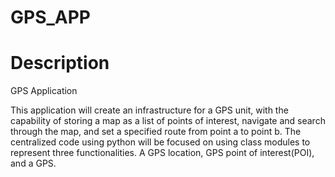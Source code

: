 # GPS_APP

# Description

GPS Application

This application will create an infrastructure for a GPS unit, with the capability of storing a map as a list of points of interest, navigate and search through the map, and set a specified route from point a to point b. The centralized code using python will be focused on using class modules to represent three functionalities. A GPS location, GPS point of interest(POI), and a GPS.  

